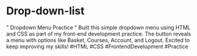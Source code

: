 # Drop-down-list
" Dropdown Menu Practice " Built this simple dropdown menu using HTML and CSS as part of my front-end development practice. The button reveals a menu with options like Basket, Courses, Account, and Logout. Excited to keep improving my skills!  #HTML #CSS #FrontendDevelopment #Practice
